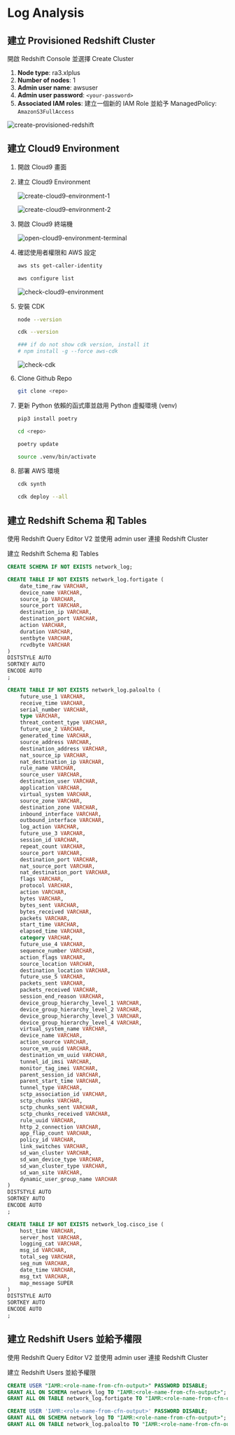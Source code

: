 # Log Analysis

## 建立 Provisioned Redshift Cluster

開啟 Redshift Console 並選擇 Create Cluster

1. __Node type__: ra3.xlplus
1. __Number of nodes__: 1
1. __Admin user name__: awsuser
1. __Admin user password__: `<your-password>`
1. __Associated IAM roles__: 建立一個新的 IAM Role 並給予 ManagedPolicy: `AmazonS3FullAccess`

![create-provisioned-redshift](pictures/create-provisioned-redshift.png)

## 建立 Cloud9 Environment

1. 開啟 Cloud9 畫面
1. 建立 Cloud9 Environment

    ![create-cloud9-environment-1](pictures/create-cloud9-environment-1.png)

    ![create-cloud9-environment-2](pictures/create-cloud9-environment-2.png)

1. 開啟 Cloud9 終端機

    ![open-cloud9-environment-terminal](pictures/open-cloud9-environment-terminal.png)

1. 確認使用者權限和 AWS 設定

    ```bash
    aws sts get-caller-identity

    aws configure list
    ```

    ![check-cloud9-environment](pictures/check-cloud9-environment.png)

1. 安裝 CDK

    ```bash
    node --version

    cdk --version
    
    ### if do not show cdk version, install it
    # npm install -g --force aws-cdk
    ```

    ![check-cdk](pictures/check-cdk.png)

1. Clone Github Repo

    ```bash
    git clone <repo>
    ```

1. 更新 Python 依賴的函式庫並啟用 Python 虛擬環境 (venv)

    ```bash
    pip3 install poetry

    cd <repo>

    poetry update

    source .venv/bin/activate
    ```

1. 部署 AWS 環境

    ```bash
    cdk synth

    cdk deploy --all
    ```

## 建立 Redshift Schema 和 Tables

使用 Redshift Query Editor V2 並使用 admin user 連接 Redshift Cluster

建立 Redshift Schema 和 Tables

```sql
CREATE SCHEMA IF NOT EXISTS network_log;

CREATE TABLE IF NOT EXISTS network_log.fortigate (
    date_time_raw VARCHAR,
    device_name VARCHAR,
    source_ip VARCHAR,
    source_port VARCHAR,
    destination_ip VARCHAR,
    destination_port VARCHAR,
    action VARCHAR,
    duration VARCHAR,
    sentbyte VARCHAR,
    rcvdbyte VARCHAR
)
DISTSTYLE AUTO
SORTKEY AUTO
ENCODE AUTO
;

CREATE TABLE IF NOT EXISTS network_log.paloalto (
    future_use_1 VARCHAR,
    receive_time VARCHAR,
    serial_number VARCHAR,
    type VARCHAR,
    threat_content_type VARCHAR,
    future_use_2 VARCHAR,
    generated_time VARCHAR,
    source_address VARCHAR,
    destination_address VARCHAR,
    nat_source_ip VARCHAR,
    nat_destination_ip VARCHAR,
    rule_name VARCHAR,
    source_user VARCHAR,
    destination_user VARCHAR,
    application VARCHAR,
    virtual_system VARCHAR,
    source_zone VARCHAR,
    destination_zone VARCHAR,
    inbound_interface VARCHAR,
    outbound_interface VARCHAR,
    log_action VARCHAR,
    future_use_3 VARCHAR,
    session_id VARCHAR,
    repeat_count VARCHAR,
    source_port VARCHAR,
    destination_port VARCHAR,
    nat_source_port VARCHAR,
    nat_destination_port VARCHAR,
    flags VARCHAR,
    protocol VARCHAR,
    action VARCHAR,
    bytes VARCHAR,
    bytes_sent VARCHAR,
    bytes_received VARCHAR,
    packets VARCHAR,
    start_time VARCHAR,
    elapsed_time VARCHAR,
    category VARCHAR,
    future_use_4 VARCHAR,
    sequence_number VARCHAR,
    action_flags VARCHAR,
    source_location VARCHAR,
    destination_location VARCHAR,
    future_use_5 VARCHAR,
    packets_sent VARCHAR,
    packets_received VARCHAR,
    session_end_reason VARCHAR,
    device_group_hierarchy_level_1 VARCHAR,
    device_group_hierarchy_level_2 VARCHAR,
    device_group_hierarchy_level_3 VARCHAR,
    device_group_hierarchy_level_4 VARCHAR,
    virtual_system_name VARCHAR,
    device_name VARCHAR,
    action_source VARCHAR,
    source_vm_uuid VARCHAR,
    destination_vm_uuid VARCHAR,
    tunnel_id_imsi VARCHAR,
    monitor_tag_imei VARCHAR,
    parent_session_id VARCHAR,
    parent_start_time VARCHAR,
    tunnel_type VARCHAR,
    sctp_association_id VARCHAR,
    sctp_chunks VARCHAR,
    sctp_chunks_sent VARCHAR,
    sctp_chunks_received VARCHAR,
    rule_uuid VARCHAR,
    http_2_connection VARCHAR,
    app_flap_count VARCHAR,
    policy_id VARCHAR,
    link_switches VARCHAR,
    sd_wan_cluster VARCHAR,
    sd_wan_device_type VARCHAR,
    sd_wan_cluster_type VARCHAR,
    sd_wan_site VARCHAR,
    dynamic_user_group_name VARCHAR
)
DISTSTYLE AUTO
SORTKEY AUTO
ENCODE AUTO
;

CREATE TABLE IF NOT EXISTS network_log.cisco_ise (
    host_time VARCHAR,
    server_host VARCHAR,
    logging_cat VARCHAR,
    msg_id VARCHAR,
    total_seg VARCHAR,
    seg_num VARCHAR,
    date_time VARCHAR,
    msg_txt VARCHAR,
    map_message SUPER
)
DISTSTYLE AUTO
SORTKEY AUTO
ENCODE AUTO
;
```

## 建立 Redshift Users 並給予權限

使用 Redshift Query Editor V2 並使用 admin user 連接 Redshift Cluster

建立 Redshift Users 並給予權限

```sql
CREATE USER "IAMR:<role-name-from-cfn-output>" PASSWORD DISABLE;
GRANT ALL ON SCHEMA network_log TO "IAMR:<role-name-from-cfn-output>";
GRANT ALL ON TABLE network_log.fortigate TO "IAMR:<role-name-from-cfn-output>";

CREATE USER 'IAMR:<role-name-from-cfn-output>' PASSWORD DISABLE;
GRANT ALL ON SCHEMA network_log TO "IAMR:<role-name-from-cfn-output>";
GRANT ALL ON TABLE network_log.paloalto TO "IAMR:<role-name-from-cfn-output>";
```
